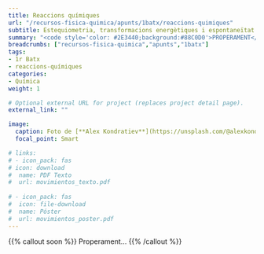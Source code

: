 ```yaml
---
title: Reaccions químiques
url: "/recursos-fisica-quimica/apunts/1batx/reaccions-quimiques"
subtitle: Estequiometria, transformacions energètiques i espontaneïtat
summary: "<code style='color: #2E3440;background:#88C0D0'>PROPERAMENT</code> <br> Estequiometria, transformacions energètiques i espontaneïtat."
breadcrumbs: ["recursos-fisica-quimica","apunts","1batx"]
tags:
- 1r Batx
- reaccions-químiques
categories:
- Química
weight: 1

# Optional external URL for project (replaces project detail page).
external_link: ""

image:
  caption: Foto de [**Alex Kondratiev**](https://unsplash.com/@alexkondratiev) en [Unsplash](https://unsplash.com)
  focal_point: Smart

# links:
# - icon_pack: fas
# icon: download
#  name: PDF Texto
#  url: movimientos_texto.pdf
  
# - icon_pack: fas
#  icon: file-download
#  name: Póster
#  url: movimientos_poster.pdf  
---
```


<!-- Añadir práctica virtual del fqsaja: http://www.fqsaja.com/?portfolio_page=practica-virtual-ley-de-proust -->

<!-- Añadir práctica virtual del fqsaja: https://twitter.com/fqsaja1/status/1347458123615916034?s=20-->

<!-- Añadir actividad de Miguel Quiroga: https://www.miguelquiroga.es/la-materia/el-vuelo-1023 -->

{{% callout soon %}}
Properament...
{{% /callout %}}